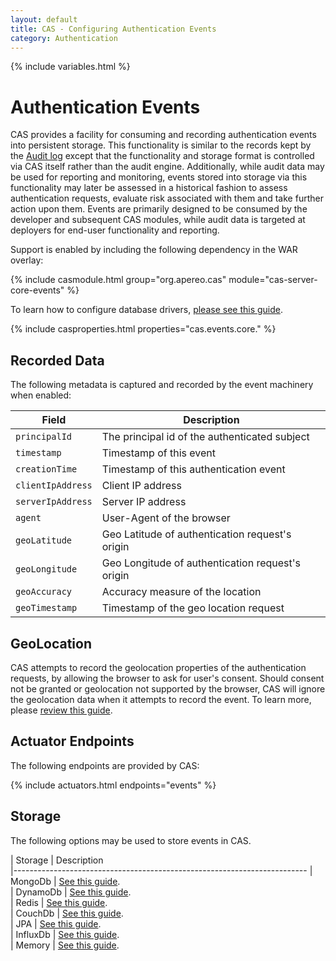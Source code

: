 ```yaml
---
layout: default
title: CAS - Configuring Authentication Events
category: Authentication
---
```

{% include variables.html %}

# Authentication Events

CAS provides a facility for consuming and recording authentication events into 
persistent storage. This functionality is similar to the records
kept by the [Audit log](../audits/Audits.html) except that the functionality and storage 
format is controlled via CAS itself rather than the audit engine.
Additionally, while audit data may be used for reporting and monitoring, events 
stored into storage via this functionality may later be assessed
in a historical fashion to assess authentication requests, evaluate risk 
associated with them and take further action upon them. Events are primarily
designed to be consumed by the developer and subsequent CAS modules, while 
audit data is targeted at deployers for end-user functionality and reporting.

Support is enabled by including the following dependency in the WAR overlay:

{% include casmodule.html group="org.apereo.cas" module="cas-server-core-events" %}

To learn how to configure database drivers, [please see this guide](../installation/JDBC-Drivers.html).

{% include casproperties.html properties="cas.events.core." %}

## Recorded Data

The following metadata is captured and recorded by the event machinery when enabled:

| Field                             | Description
|-----------------------------------|-----------------------------------------------------------------
| `principalId`                              | The principal id of the authenticated subject
| `timestamp`                                | Timestamp of this event
| `creationTime`                             | Timestamp of this authentication event
| `clientIpAddress`                          | Client IP address
| `serverIpAddress`                          | Server IP address
| `agent`                                    | User-Agent of the browser
| `geoLatitude`                              | Geo Latitude of authentication request's origin
| `geoLongitude`                             | Geo Longitude of authentication request's origin
| `geoAccuracy`                              | Accuracy measure of the location
| `geoTimestamp`                             | Timestamp of the geo location request

## GeoLocation

CAS attempts to record the geolocation properties of the authentication requests, by allowing 
the browser to ask for user's consent.  Should consent not be granted or geolocation 
not supported by the browser, CAS will ignore the geolocation data when it attempts to
record the event. To learn more, please [review this guide](GeoTracking-Authentication-Requests.html).

## Actuator Endpoints

The following endpoints are provided by CAS:

{% include actuators.html endpoints="events" %}
  
## Storage

The following options may be used to store events in CAS.

| Storage          | Description                                           
|-------------------------------------------------------------------------
| MongoDb           | [See this guide](Configuring-Authentication-Events-MongoDb.html).   
| DynamoDb          | [See this guide](Configuring-Authentication-Events-DynamoDb.html).   
| Redis             | [See this guide](Configuring-Authentication-Events-Redis.html).   
| CouchDb           | [See this guide](Configuring-Authentication-Events-CouchDb.html).   
| JPA               | [See this guide](Configuring-Authentication-Events-JPA.html).   
| InfluxDb          | [See this guide](Configuring-Authentication-Events-InfluxDb.html).   
| Memory            | [See this guide](Configuring-Authentication-Events-Memory.html).   
